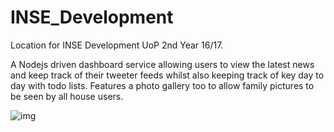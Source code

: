 # INSE_Development
Location for INSE Development UoP 2nd Year 16/17.

A Nodejs driven dashboard service allowing users to view the latest news and keep track of their tweeter feeds whilst also keeping track of key day to day with todo lists. Features a photo gallery too to allow family pictures to be seen by all house users.

![img](http://i.imgur.com/EcceZPJ.png)
